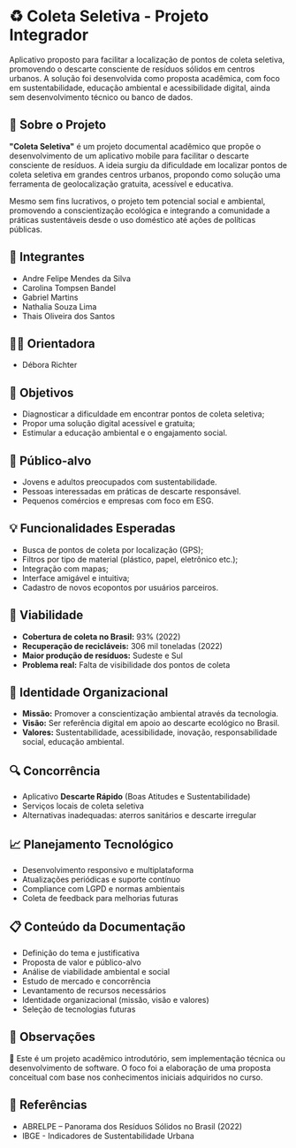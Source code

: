 # ♻️ Coleta Seletiva - Projeto Integrador

Aplicativo proposto para facilitar a localização de pontos de coleta seletiva, promovendo o descarte consciente de resíduos sólidos em centros urbanos. A solução foi desenvolvida como proposta acadêmica, com foco em sustentabilidade, educação ambiental e acessibilidade digital, ainda sem desenvolvimento técnico ou banco de dados.

## 🌱 Sobre o Projeto

**"Coleta Seletiva"** é um projeto documental acadêmico que propõe o desenvolvimento de um aplicativo mobile para facilitar o descarte consciente de resíduos. A ideia surgiu da dificuldade em localizar pontos de coleta seletiva em grandes centros urbanos, propondo como solução uma ferramenta de geolocalização gratuita, acessível e educativa.

Mesmo sem fins lucrativos, o projeto tem potencial social e ambiental, promovendo a conscientização ecológica e integrando a comunidade a práticas sustentáveis desde o uso doméstico até ações de políticas públicas.

## 👥 Integrantes
 
- Andre Felipe Mendes da Silva
- Carolina Tompsen Bandel
- Gabriel Martins
- Nathalia Souza Lima
- Thais Oliveira dos Santos 

## 👨‍🏫 Orientadora

- Débora Richter 


## 🎯 Objetivos

- Diagnosticar a dificuldade em encontrar pontos de coleta seletiva;
- Propor uma solução digital acessível e gratuita;
- Estimular a educação ambiental e o engajamento social.

## 👥 Público-alvo

- Jovens e adultos preocupados com sustentabilidade.
- Pessoas interessadas em práticas de descarte responsável.
- Pequenos comércios e empresas com foco em ESG.

## 💡 Funcionalidades Esperadas

- Busca de pontos de coleta por localização (GPS);
- Filtros por tipo de material (plástico, papel, eletrônico etc.);
- Integração com mapas;
- Interface amigável e intuitiva;
- Cadastro de novos ecopontos por usuários parceiros.

## 🧪 Viabilidade

- **Cobertura de coleta no Brasil:** 93% (2022)
- **Recuperação de recicláveis:** 306 mil toneladas (2022)
- **Maior produção de resíduos:** Sudeste e Sul
- **Problema real:** Falta de visibilidade dos pontos de coleta

## 🧭 Identidade Organizacional

- **Missão:** Promover a conscientização ambiental através da tecnologia.
- **Visão:** Ser referência digital em apoio ao descarte ecológico no Brasil.
- **Valores:** Sustentabilidade, acessibilidade, inovação, responsabilidade social, educação ambiental.

## 🔍 Concorrência

- Aplicativo **Descarte Rápido** (Boas Atitudes e Sustentabilidade)
- Serviços locais de coleta seletiva
- Alternativas inadequadas: aterros sanitários e descarte irregular

## 📈 Planejamento Tecnológico

- Desenvolvimento responsivo e multiplataforma
- Atualizações periódicas e suporte contínuo
- Compliance com LGPD e normas ambientais
- Coleta de feedback para melhorias futuras

## 📋 Conteúdo da Documentação

- Definição do tema e justificativa
- Proposta de valor e público-alvo
- Análise de viabilidade ambiental e social
- Estudo de mercado e concorrência
- Levantamento de recursos necessários
- Identidade organizacional (missão, visão e valores)
- Seleção de tecnologias futuras

## 📌 Observações
📎 Este é um projeto acadêmico introdutório, sem implementação técnica ou desenvolvimento de software. O foco foi a elaboração de uma proposta conceitual com base nos conhecimentos iniciais adquiridos no curso.

## 📘 Referências

- ABRELPE – Panorama dos Resíduos Sólidos no Brasil (2022)
- IBGE - Indicadores de Sustentabilidade Urbana
